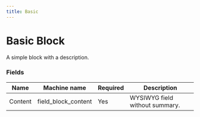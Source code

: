 ```yaml
---
title: Basic
---
```


# Basic Block
A simple block with a description.

### Fields
| Name  | Machine name | Required | Description |
| ------------- | ------------- | ------------- | ------------- |
| Content | field\_block_content | Yes | WYSIWYG field without summary. | |)
